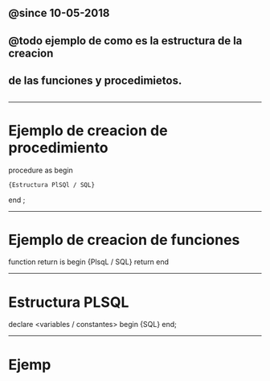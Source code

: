 ##
## @since 10-05-2018
## @todo ejemplo de como es la estructura de la creacion
## de las funciones y procedimietos.
##

-------------------------------------------------------------------------------------------------------
# Ejemplo de creacion de procedimiento

procedure <nombre de procedimiento> <paremetros> as
<cursor>
<declaracion de variables>
begin

    {Estructura PlSQl / SQL}

end <nombre de procedimiento>;

-------------------------------------------------------------------------------------------------------
# Ejemplo de creacion de funciones

function <nombre funcion> <parametros> return <tipo> is <cursor>
<declaracion de variables>
begin
    {PlsqL / SQL}
    return <valor>
end <nombre de funcion>

----------------------------------------------------------------------------------------------------------
# Estructura  PLSQL

declare 
    <cursor>
    <variables / constantes>
begin
    <loop>
        {SQL}
    <end loop>
end;

-----------------------------------------------------------------------------------------------------------
# Ejemp